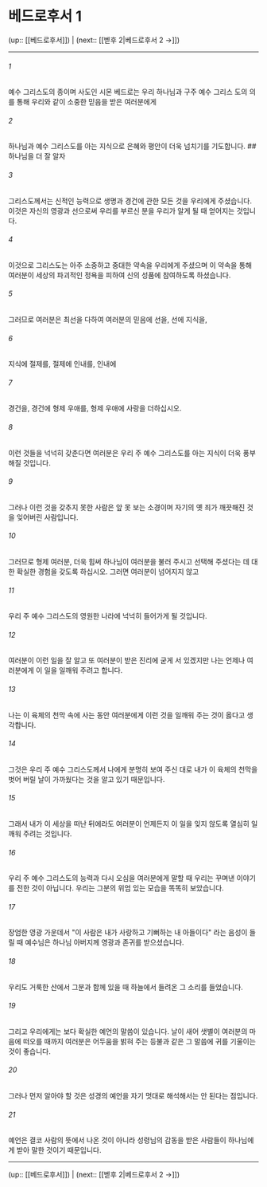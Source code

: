 # 베드로후서 1

(up:: [[베드로후서]]) | (next:: [[벧후 2|베드로후서 2 →]])

***




###### 1 

예수 그리스도의 종이며 사도인 시몬 베드로는 우리 하나님과 구주 예수 그리스 도의 의를 통해 우리와 같이 소중한 믿음을 받은 여러분에게 



###### 2 

하나님과 예수 그리스도를 아는 지식으로 은혜와 평안이 더욱 넘치기를 기도합니다. ## 하나님을 더 잘 알자 



###### 3 

그리스도께서는 신적인 능력으로 생명과 경건에 관한 모든 것을 우리에게 주셨습니다. 이것은 자신의 영광과 선으로써 우리를 부르신 분을 우리가 알게 될 때 얻어지는 것입니다. 



###### 4 

이것으로 그리스도는 아주 소중하고 중대한 약속을 우리에게 주셨으며 이 약속을 통해 여러분이 세상의 파괴적인 정욕을 피하여 신의 성품에 참여하도록 하셨습니다. 



###### 5 

그러므로 여러분은 최선을 다하여 여러분의 믿음에 선을, 선에 지식을, 



###### 6 

지식에 절제를, 절제에 인내를, 인내에 



###### 7 

경건을, 경건에 형제 우애를, 형제 우애에 사랑을 더하십시오. 



###### 8 

이런 것들을 넉넉히 갖춘다면 여러분은 우리 주 예수 그리스도를 아는 지식이 더욱 풍부해질 것입니다. 



###### 9 

그러나 이런 것을 갖추지 못한 사람은 앞 못 보는 소경이며 자기의 옛 죄가 깨끗해진 것을 잊어버린 사람입니다. 



###### 10 

그러므로 형제 여러분, 더욱 힘써 하나님이 여러분을 불러 주시고 선택해 주셨다는 데 대한 확실한 경험을 갖도록 하십시오. 그러면 여러분이 넘어지지 않고 



###### 11 

우리 주 예수 그리스도의 영원한 나라에 넉넉히 들어가게 될 것입니다. 



###### 12 

여러분이 이런 일을 잘 알고 또 여러분이 받은 진리에 굳게 서 있겠지만 나는 언제나 여러분에게 이 일을 일깨워 주려고 합니다. 



###### 13 

나는 이 육체의 천막 속에 사는 동안 여러분에게 이런 것을 일깨워 주는 것이 옳다고 생각합니다. 



###### 14 

그것은 우리 주 예수 그리스도께서 나에게 분명히 보여 주신 대로 내가 이 육체의 천막을 벗어 버릴 날이 가까웠다는 것을 알고 있기 때문입니다. 



###### 15 

그래서 내가 이 세상을 떠난 뒤에라도 여러분이 언제든지 이 일을 잊지 않도록 열심히 일깨워 주려는 것입니다. 



###### 16 

우리 주 예수 그리스도의 능력과 다시 오심을 여러분에게 말할 때 우리는 꾸며낸 이야기를 전한 것이 아닙니다. 우리는 그분의 위엄 있는 모습을 똑똑히 보았습니다. 



###### 17 

장엄한 영광 가운데서 "이 사람은 내가 사랑하고 기뻐하는 내 아들이다" 라는 음성이 들릴 때 예수님은 하나님 아버지께 영광과 존귀를 받으셨습니다. 



###### 18 

우리도 거룩한 산에서 그분과 함께 있을 때 하늘에서 들려온 그 소리를 들었습니다. 



###### 19 

그리고 우리에게는 보다 확실한 예언의 말씀이 있습니다. 날이 새어 샛별이 여러분의 마음에 떠오를 때까지 여러분은 어두움을 밝혀 주는 등불과 같은 그 말씀에 귀를 기울이는 것이 좋습니다. 



###### 20 

그러나 먼저 알아야 할 것은 성경의 예언을 자기 멋대로 해석해서는 안 된다는 점입니다. 



###### 21 

예언은 결코 사람의 뜻에서 나온 것이 아니라 성령님의 감동을 받은 사람들이 하나님에게 받아 말한 것이기 때문입니다.

***

(up:: [[베드로후서]]) | (next:: [[벧후 2|베드로후서 2 →]])
